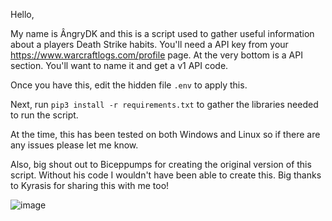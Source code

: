 Hello,

  My name is ÂngryDK and this is a script used to gather useful information about a players Death Strike habits.
  You'll need a API key from your https://www.warcraftlogs.com/profile page. At the very bottom is a API section.
  You'll want to name it and get a v1 API code.

  Once you have this, edit the hidden file `.env` to apply this.

  Next, run `pip3 install -r requirements.txt` to gather the libraries needed to run the script.

  At the time, this has been tested on both Windows and Linux so if there are any issues please let me know.

  Also, big shout out to Biceppumps for creating the original version of this script. Without his code I wouldn't have been able to create this.
  Big thanks to Kyrasis for sharing this with me too!

![image](https://github.com/user-attachments/assets/33f0d025-73e8-46f0-b3df-a3eeddf0e384)
